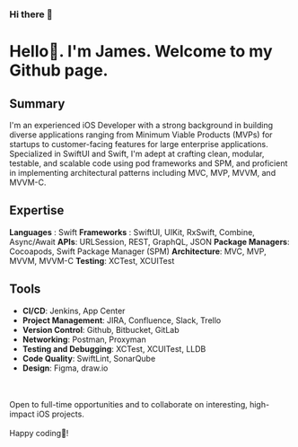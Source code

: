 ### Hi there 👋

# Hello👋. I'm James. Welcome to my Github page.

## Summary

I'm an experienced iOS Developer with a strong background in building diverse applications ranging from Minimum Viable Products (MVPs) for startups to customer-facing features for large enterprise applications. Specialized in SwiftUI and Swift, I'm adept at crafting clean, modular, testable, and scalable code using pod frameworks and SPM, and proficient in implementing architectural patterns including MVC, MVP, MVVM, and MVVM-C.


## Expertise

**Languages** : Swift
**Frameworks** : SwiftUI, UIKit, RxSwift, Combine, Async/Await
**APIs**: URLSession, REST, GraphQL, JSON
**Package Managers**: Cocoapods, Swift Package Manager (SPM)
**Architecture**: MVC, MVP, MVVM, MVVM-C
**Testing**: XCTest, XCUITest


## Tools

* **CI/CD**: Jenkins, App Center
* **Project Management**: JIRA, Confluence, Slack, Trello
* **Version Control**: Github, Bitbucket, GitLab
* **Networking**: Postman, Proxyman
* **Testing and Debugging**: XCTest, XCUITest, LLDB
* **Code Quality**: SwiftLint, SonarQube
* **Design**: Figma, draw.io

\
\
Open to full-time opportunities and to collaborate on interesting, high-impact iOS projects.
\
\
Happy coding🚀!



<!--
**jamesafonja/jamesafonja** is a ✨ _special_ ✨ repository because its `README.md` (this file) appears on your GitHub profile.

Here are some ideas to get you started:

- 🔭 I’m currently working on ...
- 🌱 I’m currently learning ...
- 👯 I’m looking to collaborate on ...
- 🤔 I’m looking for help with ...
- 💬 Ask me about ...
- 📫 How to reach me: ...
- 😄 Pronouns: ...
- ⚡ Fun fact: ...
-->
